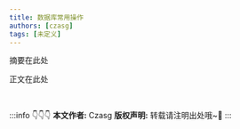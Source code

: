 ```yaml
---
title: 数据库常用操作
authors: [czasg]
tags: [未定义]
---
```


摘要在此处

<!--truncate-->

正文在此处


<br/>

:::info 👇👇👇
**本文作者:** Czasg
**版权声明:** 转载请注明出处哦~👮‍
:::